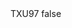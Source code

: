 <?xml version="1.0" encoding="UTF-8"?>
<CustomMetadata xmlns="http://soap.sforce.com/2006/04/metadata">
    <label>TXU97</label>
    <protected>false</protected>
</CustomMetadata>
